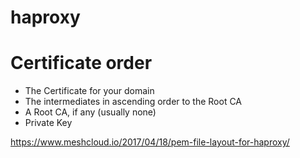 haproxy
===

# Certificate order

* The Certificate for your domain
* The intermediates in ascending order to the Root CA
* A Root CA, if any (usually none)
* Private Key

https://www.meshcloud.io/2017/04/18/pem-file-layout-for-haproxy/